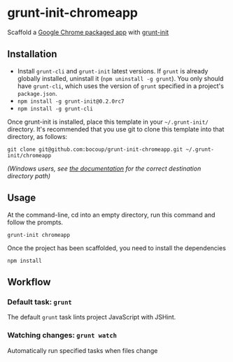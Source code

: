 # grunt-init-chromeapp

Scaffold a [Google Chrome packaged app](https://developer.chrome.com/stable/apps/about_apps.html) with [grunt-init][]

[grunt-init]: http://gruntjs.com/project-scaffolding

## Installation

* Install `grunt-cli` and `grunt-init` latest versions. If `grunt` is already globally installed, uninstall it (`npm uninstall -g grunt`). You only should have `grunt-cli`, which uses the version of `grunt` specified in a project's `package.json`.
* `npm install -g grunt-init@0.2.0rc7`
* `npm install -g grunt-cli`

Once grunt-init is installed, place this template in your `~/.grunt-init/` directory. It's recommended that you use git to clone this template into that directory, as follows:

```
git clone git@github.com:bocoup/grunt-init-chromeapp.git ~/.grunt-init/chromeapp
```

_(Windows users, see [the documentation][grunt-init] for the correct destination directory path)_

## Usage

At the command-line, cd into an empty directory, run this command and follow the prompts.

```
grunt-init chromeapp
```

Once the project has been scaffolded, you need to install the dependencies

```
npm install
```

## Workflow

### Default task: `grunt`

The default `grunt` task lints project JavaScript with JSHint.

### Watching changes: `grunt watch`

Automatically run specified tasks when files change


